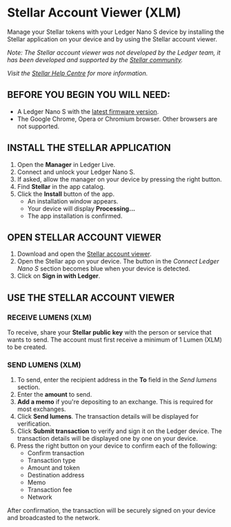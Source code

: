 # Stellar Account Viewer (XLM)

Manage your Stellar tokens with your Ledger Nano S device by installing the Stellar application on your device and by using the Stellar account viewer.

  

_Note: The Stellar account viewer was not developed by the Ledger team, it has been developed and supported by the [Stellar community](https://www.stellar.org/)._

_Visit the [Stellar Help Centre](https://support.ledgerwallet.com/hc/en-us/articles/Stellar%20community) for more information._

## **BEFORE YOU BEGIN YOU WILL NEED:**

-   A Ledger Nano S with the [latest firmware version](https://coinstop.kayako.com/article/126-check-firmware-version).
-   The Google Chrome, Opera or Chromium browser. Other browsers are not supported.

## **INSTALL THE STELLAR APPLICATION**

1.  Open the **Manager** in Ledger Live.
2.  Connect and unlock your Ledger Nano S.
3.  If asked, allow the manager on your device by pressing the right button.
4.  Find **Stellar** in the app catalog.
5.  Click the **Install** button of the app.
    -   An installation window appears.
    -   Your device will display **Processing...**
    -   The app installation is confirmed.

## **OPEN STELLAR ACCOUNT VIEWER**

1.  Download and open the [Stellar account viewer](https://www.stellar.org/account-viewer/#%21/).
2.  Open the Stellar app on your device. The button in the _Connect Ledger Nano S_ section becomes blue when your device is detected.
3.  Click on **Sign in with Ledger**.

## **USE THE STELLAR ACCOUNT VIEWER**

### **RECEIVE LUMENS (XLM)**

To receive, share your **Stellar public key** with the person or service that wants to send. The account must first receive a minimum of 1 Lumen (XLM) to be created.

### **SEND LUMENS (XLM)**

1.  To send, enter the recipient address in the **To** field in the _Send lumens_ section.
2.  Enter the **amount** to send.
3.  **Add a memo** if you're depositing to an exchange. This is required for most exchanges.
4.  Click **Send lumens**. The transaction details will be displayed for verification.
5.  Click **Submit transaction** to verify and sign it on the Ledger device. The transaction details will be displayed one by one on your device.
6.  Press the right button on your device to confirm each of the following:
    -   Confirm transaction
    -   Transaction type
    -   Amount and token
    -   Destination address
    -   Memo
    -   Transaction fee
    -   Network

After confirmation, the transaction will be securely signed on your device and broadcasted to the network.